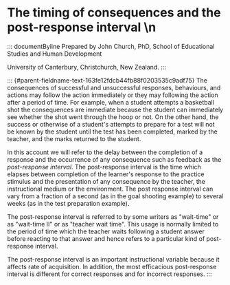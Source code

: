 # The timing of consequences and the post-response interval \n

::: documentByline
Prepared by John Church, PhD, School of Educational Studies and Human
Development

University of Canterbury, Christchurch, New Zealand.
:::

::: {#parent-fieldname-text-163fe12fdcb44fb88f0203535c9adf75}
The consequences of successful and unsuccessful responses, behaviours,
and actions may follow the action immediately or they may following the
action after a period of time. For example, when a student attempts a
basketball shot the consequences are immediate because the student can
immediately see whether the shot went through the hoop or not. On the
other hand, the success or otherwise of a student's attempts to prepare
for a test will not be known by the student until the test has been
completed, marked by the teacher, and the marks returned to the student.

In this account we will refer to the delay between the completion of a
response and the occurrence of any consequence such as feedback as the
*post-response interval*. The post-response interval is the time which
elapses between completion of the learner\'s response to the practice
stimulus and the presentation of any consequence by the teacher, the
instructional medium or the environment. The post response interval can
vary from a fraction of a second (as in the goal shooting example) to
several weeks (as in the test preparation example).

The post-response interval is referred to by some writers as "wait-time"
or as "wait-time II" or as "teacher wait time". This usage is normally
limited to the period of time which the teacher waits following a
student answer before reacting to that answer and hence refers to a
particular kind of post-response interval.

The post-response interval is an important instructional variable
because it affects rate of acquisition. In addition, the most
efficacious post-response interval is different for correct responses
and for incorrect responses.
:::
